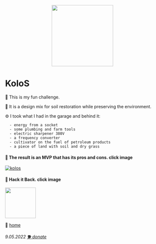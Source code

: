  <div id="header" align="center">
  <img src="https://a1ex-13.github.io/kolos/KoloS.jpg" width="200"/>
</div>
 
 # KoloS
 
🤟 This is my fun challenge.

🚜 It is a design mix for soil restoration while preserving the environment.

⚙️ I took what I had in the garage and behind it:
```
  - energy from a socket
  - some plumbing and farm tools
  - electric sharpener 380V
  - a frequency converter
  - cultivator on the fuel of petroleum products
  - a piece of land with soil and dry grass
```
#### 🔗 The result is an MVP that has its pros and cons. click image 

[![kolos](https://img.youtube.com/vi/ddnxq7e4AWs/3.jpg)](https://youtu.be/ddnxq7e4AWs)

#### 🔗 Hack it Back. click image

<div id="header" align="left">
  <p><a href="https://prize.supplyframe.com/" target="Hack it Back"><img src="https://prize.supplyframe.com/img-prize/2022/challenge-3.png" width="100"></a></p>
</div>

🚪 [home](https://a1ex-13.github.io)

<script async src="https://telegram.org/js/telegram-widget.js?19" data-telegram-post="k0j0s/3" data-width="100%"></script>

######  9.05.2022   [🐕 donate](https://a1ex-13.github.io/me/DOGE.jpg)
